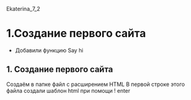  Ekaterina_7_2
# 1.Создание первого сайта
- Добавили функцию Say hi

## 1. Создание первого сайта
Создаём в папке файл с расширением HTML
В первой строке этого файла создали шаблон html при помощи ! enter


